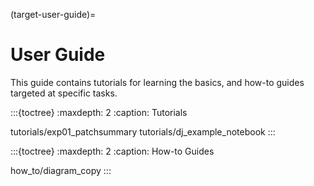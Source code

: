 (target-user-guide)=
# User Guide
This guide contains tutorials for learning the basics, and how-to guides targeted at specific tasks.

:::{toctree}
:maxdepth: 2
:caption: Tutorials

tutorials/exp01_patchsummary
tutorials/dj_example_notebook
:::

:::{toctree}
:maxdepth: 2
:caption: How-to Guides

how_to/diagram_copy
:::
